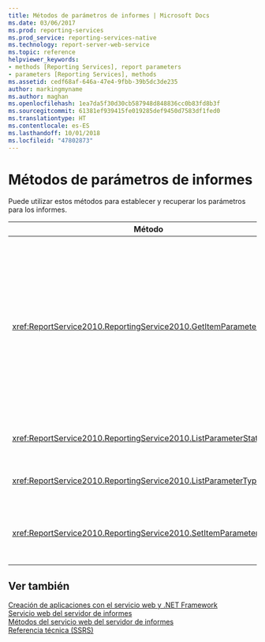 ```yaml
---
title: Métodos de parámetros de informes | Microsoft Docs
ms.date: 03/06/2017
ms.prod: reporting-services
ms.prod_service: reporting-services-native
ms.technology: report-server-web-service
ms.topic: reference
helpviewer_keywords:
- methods [Reporting Services], report parameters
- parameters [Reporting Services], methods
ms.assetid: cedf68af-646a-47e4-9fbb-39b5dc3de235
author: markingmyname
ms.author: maghan
ms.openlocfilehash: 1ea7da5f30d30cb587948d848836cc0b83fd8b3f
ms.sourcegitcommit: 61381ef939415fe019285def9450d7583df1fed0
ms.translationtype: HT
ms.contentlocale: es-ES
ms.lasthandoff: 10/01/2018
ms.locfileid: "47802873"
---
```

# <a name="report-parameters-methods"></a>Métodos de parámetros de informes
  Puede utilizar estos métodos para establecer y recuperar los parámetros para los informes.  
  
|Método|Acción|  
|------------|------------|  
|<xref:ReportService2010.ReportingService2010.GetItemParameters%2A>|Devuelve las propiedades de parámetro para un elemento especificado. Este método también se puede utilizar para validar los valores de parámetro contra los parámetros para un elemento especificado.|  
|<xref:ReportService2010.ReportingService2010.ListParameterStates%2A>|Devuelve una lista de estados de parámetro.|  
|<xref:ReportService2010.ReportingService2010.ListParameterTypes%2A>|Devuelve una lista de tipos de parámetro.|  
|<xref:ReportService2010.ReportingService2010.SetItemParameters%2A>|Establece las propiedades de parámetro para un elemento especificado.|  
  
## <a name="see-also"></a>Ver también  
 [Creación de aplicaciones con el servicio web y .NET Framework](../../../reporting-services/report-server-web-service/net-framework/building-applications-using-the-web-service-and-the-net-framework.md)   
 [Servicio web del servidor de informes](../../../reporting-services/report-server-web-service/report-server-web-service.md)   
 [Métodos del servicio web del servidor de informes](../../../reporting-services/report-server-web-service/methods/report-server-web-service-methods.md)   
 [Referencia técnica &#40;SSRS&#41;](../../../reporting-services/technical-reference-ssrs.md)  
  
  
